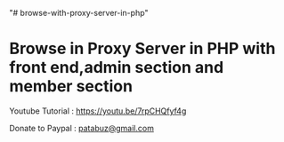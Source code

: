 "# browse-with-proxy-server-in-php"

Browse in Proxy Server in PHP with front end,admin section and member section
===============================================================================

Youtube Tutorial : https://youtu.be/7rpCHQfyf4g

Donate to Paypal : patabuz@gmail.com
